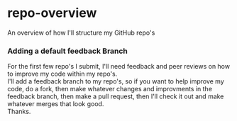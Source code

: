 # repo-overview
An overview of how I'll structure my GitHub repo's   

### Adding a default feedback Branch   
For the first few repo's I submit, I'll need feedback and peer reviews on how to improve my code within my repo's.   
I'll add a feedback branch to my repo's, so if you want to help improve my code, do a fork, then make whatever changes and improvments in the feedback branch, then make a pull request, then I'll check it out and make whatever merges that look good.   
Thanks.
